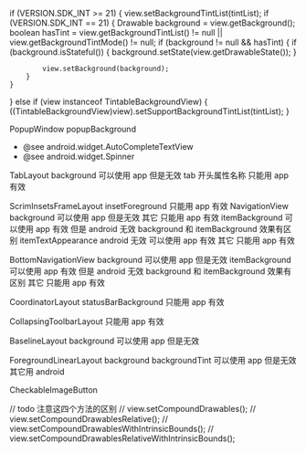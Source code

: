 if (VERSION.SDK_INT >= 21) {
    view.setBackgroundTintList(tintList);
    if (VERSION.SDK_INT == 21) {
        Drawable background = view.getBackground();
        boolean hasTint = view.getBackgroundTintList() != null || view.getBackgroundTintMode() != null;
        if (background != null && hasTint) {
            if (background.isStateful()) {
                background.setState(view.getDrawableState());
            }

            view.setBackground(background);
        }
    }
} else if (view instanceof TintableBackgroundView) {
    ((TintableBackgroundView)view).setSupportBackgroundTintList(tintList);
}


 PopupWindow popupBackground
 * @see android.widget.AutoCompleteTextView
 * @see android.widget.Spinner


TabLayout background  可以使用 app 但是无效
tab 开头属性名称 只能用 app 有效


ScrimInsetsFrameLayout insetForeground 只能用 app 有效
NavigationView background  可以使用 app 但是无效 其它 只能用 app 有效
itemBackground  可以使用 app  有效  但是 android 无效  background 和 itemBackground 效果有区别
itemTextAppearance android 无效  可以使用 app  有效
其它 只能用 app 有效

BottomNavigationView background  可以使用 app 但是无效
itemBackground  可以使用 app  有效  但是 android 无效  background 和 itemBackground 效果有区别
其它 只能用 app 有效


CoordinatorLayout  statusBarBackground 只能用 app 有效

CollapsingToolbarLayout  只能用 app 有效


BaselineLayout background  可以使用 app 但是无效


ForegroundLinearLayout background backgroundTint 可以使用 app 但是无效 其它用 android

CheckableImageButton




// todo 注意这四个方法的区别
// view.setCompoundDrawables();
// view.setCompoundDrawablesRelative();
// view.setCompoundDrawablesWithIntrinsicBounds();
// view.setCompoundDrawablesRelativeWithIntrinsicBounds();